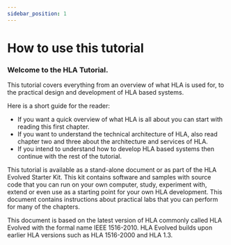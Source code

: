 ```yaml
---
sidebar_position: 1
---
```


# How to use this tutorial

### Welcome to the HLA Tutorial. 

This tutorial covers everything from an overview of what HLA is used for, to the practical design and development of HLA based systems. 

Here is a short guide for the reader:
- If you want a quick overview of what HLA is all about you can start with reading this first chapter.
- If you want to understand the technical architecture of HLA, also read chapter two and three about the architecture and services of HLA.
- If you intend to understand how to develop HLA based systems then continue with the rest of the tutorial.

This tutorial is available as a stand-alone document or as part of the HLA Evolved Starter Kit. This kit contains software and samples with source code that you can run on your own computer, study, experiment with, extend or even use as a starting point for your own HLA development. This document contains instructions about practical labs that you can perform for many of the chapters.

This document is based on the latest version of HLA commonly called HLA Evolved with the formal name IEEE 1516-2010. HLA Evolved builds upon earlier HLA versions such as HLA 1516-2000 and HLA 1.3.